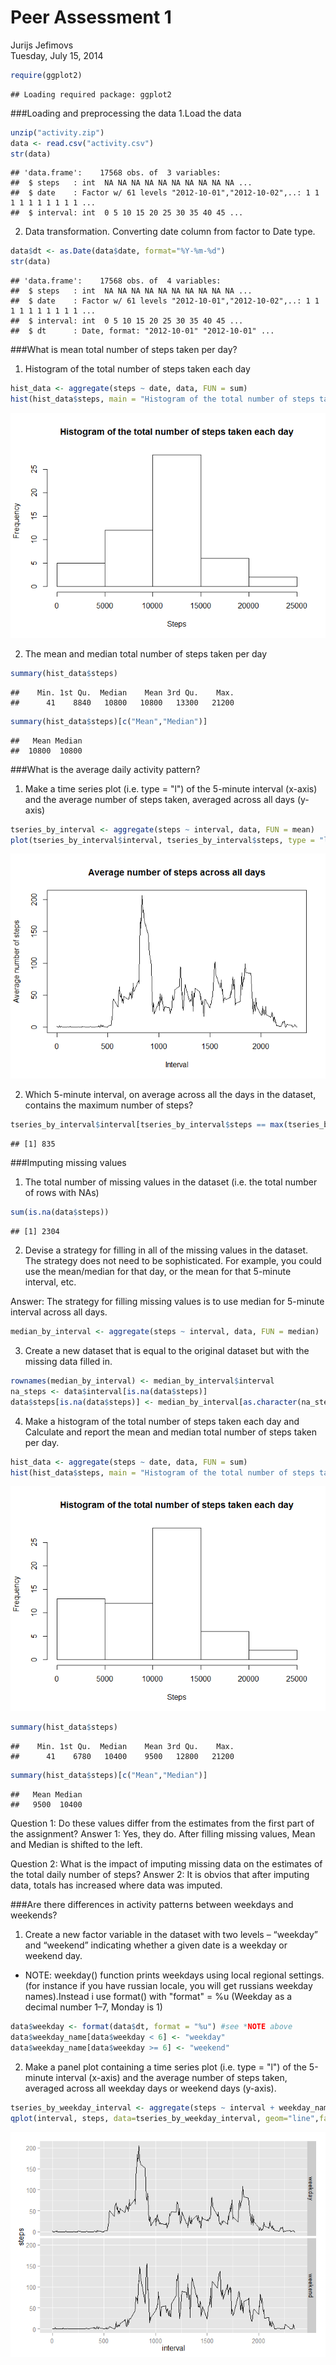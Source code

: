 # Peer Assessment 1
Jurijs Jefimovs  
Tuesday, July 15, 2014  

```r
require(ggplot2)
```

```
## Loading required package: ggplot2
```

###Loading and preprocessing the data
1.Load the data

```r
unzip("activity.zip")
data <- read.csv("activity.csv")
str(data)
```

```
## 'data.frame':	17568 obs. of  3 variables:
##  $ steps   : int  NA NA NA NA NA NA NA NA NA NA ...
##  $ date    : Factor w/ 61 levels "2012-10-01","2012-10-02",..: 1 1 1 1 1 1 1 1 1 1 ...
##  $ interval: int  0 5 10 15 20 25 30 35 40 45 ...
```

2. Data transformation. Converting date column from factor to Date type.

```r
data$dt <- as.Date(data$date, format="%Y-%m-%d")
str(data)
```

```
## 'data.frame':	17568 obs. of  4 variables:
##  $ steps   : int  NA NA NA NA NA NA NA NA NA NA ...
##  $ date    : Factor w/ 61 levels "2012-10-01","2012-10-02",..: 1 1 1 1 1 1 1 1 1 1 ...
##  $ interval: int  0 5 10 15 20 25 30 35 40 45 ...
##  $ dt      : Date, format: "2012-10-01" "2012-10-01" ...
```

###What is mean total number of steps taken per day?
1. Histogram of the total number of steps taken each day

```r
hist_data <- aggregate(steps ~ date, data, FUN = sum)
hist(hist_data$steps, main = "Histogram of the total number of steps taken each day", xlab = "Steps")
```

![plot of chunk Histogram](./PA1_template_files/figure-html/Histogram.png) 

2. The mean and median total number of steps taken per day

```r
summary(hist_data$steps)
```

```
##    Min. 1st Qu.  Median    Mean 3rd Qu.    Max. 
##      41    8840   10800   10800   13300   21200
```

```r
summary(hist_data$steps)[c("Mean","Median")]
```

```
##   Mean Median 
##  10800  10800
```

###What is the average daily activity pattern?
1. Make a time series plot (i.e. type = "l") of the 5-minute interval (x-axis) and the average number of steps taken, averaged across all days (y-axis)

```r
tseries_by_interval <- aggregate(steps ~ interval, data, FUN = mean)
plot(tseries_by_interval$interval, tseries_by_interval$steps, type = "l", main = "Average number of steps across all days", xlab = "Interval", ylab = "Average number of steps")
```

![plot of chunk TimeSeriesplot](./PA1_template_files/figure-html/TimeSeriesplot.png) 

2. Which 5-minute interval, on average across all the days in the dataset, contains the maximum number of steps?

```r
tseries_by_interval$interval[tseries_by_interval$steps == max(tseries_by_interval$steps)]
```

```
## [1] 835
```

###Imputing missing values

1. The total number of missing values in the dataset (i.e. the total number of rows with NAs)

```r
sum(is.na(data$steps))
```

```
## [1] 2304
```

2. Devise a strategy for filling in all of the missing values in the dataset. The strategy does not need to be sophisticated. For example, you could use the mean/median for that day, or the mean for that 5-minute interval, etc.

Answer: The strategy for filling missing values is to use median for 5-minute interval across all days.

```r
median_by_interval <- aggregate(steps ~ interval, data, FUN = median)
```

3. Create a new dataset that is equal to the original dataset but with the missing data filled in.

```r
rownames(median_by_interval) <- median_by_interval$interval
na_steps <- data$interval[is.na(data$steps)]
data$steps[is.na(data$steps)] <- median_by_interval[as.character(na_steps),"steps"]
```

4. Make a histogram of the total number of steps taken each day and Calculate and report the mean and median total number of steps taken per day.

```r
hist_data <- aggregate(steps ~ date, data, FUN = sum)
hist(hist_data$steps, main = "Histogram of the total number of steps taken each day", xlab = "Steps")
```

![plot of chunk HistogramAfterFillingNaValues](./PA1_template_files/figure-html/HistogramAfterFillingNaValues.png) 

```r
summary(hist_data$steps)
```

```
##    Min. 1st Qu.  Median    Mean 3rd Qu.    Max. 
##      41    6780   10400    9500   12800   21200
```

```r
summary(hist_data$steps)[c("Mean","Median")]
```

```
##   Mean Median 
##   9500  10400
```

Question 1:     Do these values differ from the estimates from the first part of the assignment?
Answer 1:       Yes, they do. After filling missing values, Mean and Median is shifted to the left.

Question 2:     What is the impact of imputing missing data on the estimates of the total daily number of steps?
Answer 2:       It is obvios that after imputing data, totals has increased where data was imputed.

###Are there differences in activity patterns between weekdays and weekends?
1. Create a new factor variable in the dataset with two levels – “weekday” and “weekend” indicating whether a given date is a weekday or weekend day.

* NOTE: weekday() function prints weekdays using local regional settings. (for instance if you have russian locale, you will get russians weekday names).Instead i use format() with "format" = %u (Weekday as a decimal number 1–7, Monday is 1)


```r
data$weekday <- format(data$dt, format = "%u") #see *NOTE above
data$weekday_name[data$weekday < 6] <- "weekday"
data$weekday_name[data$weekday >= 6] <- "weekend"
```

2. Make a panel plot containing a time series plot (i.e. type = "l") of the 5-minute interval (x-axis) and the average number of steps taken, averaged across all weekday days or weekend days (y-axis).


```r
tseries_by_weekday_interval <- aggregate(steps ~ interval + weekday_name, data, FUN = mean)
qplot(interval, steps, data=tseries_by_weekday_interval, geom="line",facets = weekday_name~. )
```

![plot of chunk TimeSeriesPlotbyWeekday](./PA1_template_files/figure-html/TimeSeriesPlotbyWeekday.png) 
